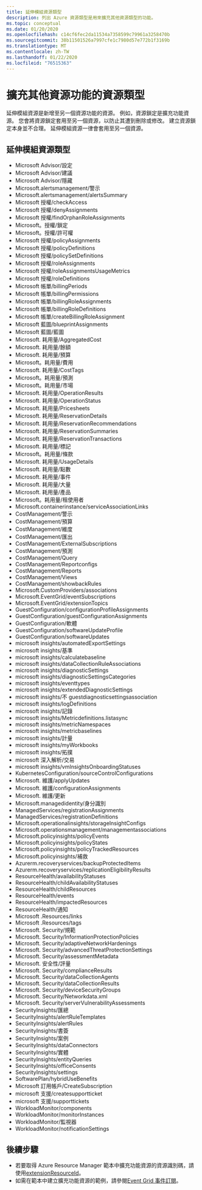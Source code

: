 ```yaml
---
title: 延伸模組資源類型
description: 列出 Azure 資源類型是用來擴充其他資源類型的功能。
ms.topic: conceptual
ms.date: 01/20/2020
ms.openlocfilehash: c14cf6fec2da11534a7358599c79961a3258470b
ms.sourcegitcommit: 38b11501526a7997cfe1c7980d57e772b1f3169b
ms.translationtype: MT
ms.contentlocale: zh-TW
ms.lasthandoff: 01/22/2020
ms.locfileid: "76515363"
---
```

# <a name="resource-types-that-extend-capabilities-of-other-resources"></a>擴充其他資源功能的資源類型

延伸模組資源是新增至另一個資源功能的資源。 例如，資源鎖定是擴充功能資源。 您會將資源鎖定套用至另一個資源，以防止其遭到刪除或修改。 建立資源鎖定本身並不合理。 延伸模組資源一律會套用至另一個資源。

## <a name="extension-resource-types"></a>延伸模組資源類型

- Microsoft Advisor/設定
- Microsoft Advisor/建議
- Microsoft Advisor/隱藏
- Microsoft.alertsmanagement/警示
- Microsoft.alertsmanagement/alertsSummary
- Microsoft 授權/checkAccess
- Microsoft 授權/denyAssignments
- Microsoft 授權/findOrphanRoleAssignments
- Microsoft。授權/鎖定
- Microsoft。授權/許可權
- Microsoft 授權/policyAssignments
- Microsoft 授權/policyDefinitions
- Microsoft 授權/policySetDefinitions
- Microsoft 授權/roleAssignments
- Microsoft 授權/roleAssignmentsUsageMetrics
- Microsoft 授權/roleDefinitions
- Microsoft 帳單/billingPeriods
- Microsoft 帳單/billingPermissions
- Microsoft 帳單/billingRoleAssignments
- Microsoft 帳單/billingRoleDefinitions
- Microsoft 帳單/createBillingRoleAssignment
- Microsoft 藍圖/blueprintAssignments
- Microsoft 藍圖/藍圖
- Microsoft. 耗用量/AggregatedCost
- Microsoft. 耗用量/餘額
- Microsoft. 耗用量/預算
- Microsoft。耗用量/費用
- Microsoft. 耗用量/CostTags
- Microsoft。耗用量/預測
- Microsoft。耗用量/市場
- Microsoft. 耗用量/OperationResults
- Microsoft. 耗用量/OperationStatus
- Microsoft. 耗用量/Pricesheets
- Microsoft. 耗用量/ReservationDetails
- Microsoft. 耗用量/ReservationRecommendations
- Microsoft. 耗用量/ReservationSummaries
- Microsoft. 耗用量/ReservationTransactions
- Microsoft. 耗用量/標記
- Microsoft。耗用量/條款
- Microsoft. 耗用量/UsageDetails
- Microsoft. 耗用量/點數
- Microsoft. 耗用量/事件
- Microsoft. 耗用量/大量
- Microsoft. 耗用量/產品
- Microsoft。耗用量/租使用者
- Microsoft.containerinstance/serviceAssociationLinks
- CostManagement/警示
- CostManagement/預算
- CostManagement/維度
- CostManagement/匯出
- CostManagement/ExternalSubscriptions
- CostManagement/預測
- CostManagement/Query
- CostManagement/Reportconfigs
- CostManagement/Reports
- CostManagement/Views
- CostManagement/showbackRules
- Microsoft.CustomProviders/associations
- Microsoft.EventGrid/eventSubscriptions
- Microsoft.EventGrid/extensionTopics
- GuestConfiguration/configurationProfileAssignments
- GuestConfiguration/guestConfigurationAssignments
- GuestConfiguration/軟體
- GuestConfiguration/softwareUpdateProfile
- GuestConfiguration/softwareUpdates
- microsoft insights/automatedExportSettings
- microsoft insights/基準
- microsoft insights/calculatebaseline
- microsoft insights/dataCollectionRuleAssociations
- microsoft insights/diagnosticSettings
- microsoft insights/diagnosticSettingsCategories
- microsoft insights/eventtypes
- microsoft insights/extendedDiagnosticSettings
- microsoft insights/不 guestdiagnosticsettingsassociation
- microsoft insights/logDefinitions
- microsoft insights/記錄
- microsoft insights/Metricdefinitions.listasync
- microsoft insights/metricNamespaces
- microsoft insights/metricbaselines
- microsoft insights/計量
- microsoft insights/myWorkbooks
- microsoft insights/拓撲
- microsoft 深入解析/交易
- microsoft insights/vmInsightsOnboardingStatuses
- KubernetesConfiguration/sourceControlConfigurations
- Microsoft. 維護/applyUpdates
- Microsoft. 維護/configurationAssignments
- Microsoft. 維護/更新
- Microsoft.managedidentity/身分識別
- ManagedServices/registrationAssignments
- ManagedServices/registrationDefinitions
- Microsoft.operationalinsights/storageInsightConfigs
- Microsoft.operationsmanagement/managementassociations
- Microsoft.policyinsights/policyEvents
- Microsoft.policyinsights/policyStates
- Microsoft.policyinsights/policyTrackedResources
- Microsoft.policyinsights/補救
- Azurerm.recoveryservices/backupProtectedItems
- Azurerm.recoveryservices/replicationEligibilityResults  
- ResourceHealth/availabilityStatuses
- ResourceHealth/childAvailabilityStatuses
- ResourceHealth/childResources
- ResourceHealth/events
- ResourceHealth/impactedResources
- ResourceHealth/通知
- Microsoft .Resources/links
- Microsoft .Resources/tags
- Microsoft. Security/規範
- Microsoft. Security/InformationProtectionPolicies
- Microsoft. Security/adaptiveNetworkHardenings
- Microsoft. Security/advancedThreatProtectionSettings
- Microsoft. Security/assessmentMetadata
- Microsoft. 安全性/評量
- Microsoft. Security/complianceResults
- Microsoft. Security/dataCollectionAgents
- Microsoft. Security/dataCollectionResults
- Microsoft. Security/deviceSecurityGroups
- Microsoft. Security/Networkdata.xml
- Microsoft. Security/serverVulnerabilityAssessments
- SecurityInsights/匯總
- SecurityInsights/alertRuleTemplates
- SecurityInsights/alertRules
- SecurityInsights/書簽
- SecurityInsights/案例
- SecurityInsights/dataConnectors
- SecurityInsights/實體
- SecurityInsights/entityQueries
- SecurityInsights/officeConsents
- SecurityInsights/settings
- SoftwarePlan/hybridUseBenefits
- Microsoft 訂用帳戶/CreateSubscription
- microsoft 支援/createsupportticket
- microsoft 支援/supporttickets
- WorkloadMonitor/components
- WorkloadMonitor/monitorInstances
- WorkloadMonitor/監視器
- WorkloadMonitor/notificationSettings

## <a name="next-steps"></a>後續步驟

- 若要取得 Azure Resource Manager 範本中擴充功能資源的資源識別碼，請使用[extensionResourceId](../templates/template-functions-resource.md#extensionresourceid)。
- 如需在範本中建立擴充功能資源的範例，請參閱[Event Grid 事件訂閱](/azure/templates/microsoft.eventgrid/2019-06-01/eventsubscriptions)。
